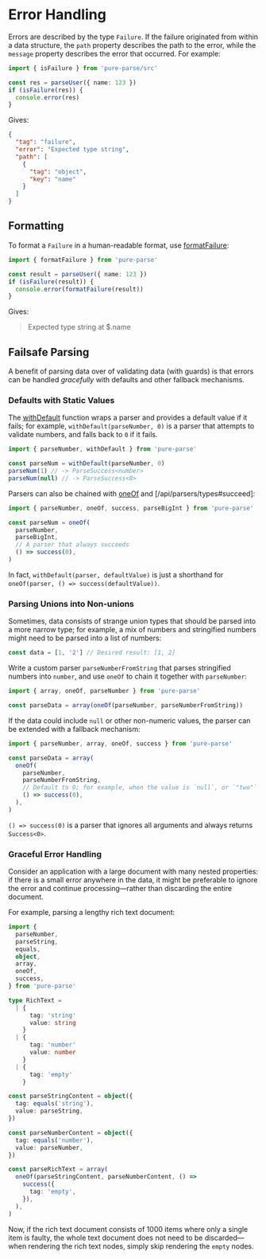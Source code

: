 # Error Handling

Errors are described by the type `Failure`. If the failure originated from within a data structure, the `path` property describes the path to the error, while the `message` property describes the error that occurred. For example:

```ts
import { isFailure } from 'pure-parse/src'

const res = parseUser({ name: 123 })
if (isFailure(res)) {
  console.error(res)
}
```

Gives:

```json
{
  "tag": "failure",
  "error": "Expected type string",
  "path": [
    {
      "tag": "object",
      "key": "name"
    }
  ]
}
```

## Formatting

To format a `Failure` in a human-readable format, use [formatFailure](/api/parsers/formatting#formatFailure):

```ts
import { formatFailure } from 'pure-parse'

const result = parseUser({ name: 123 })
if (isFailure(result)) {
  console.error(formatFailure(result))
}
```

Gives:

> Expected type string at $.name

## Failsafe Parsing

A benefit of parsing data over of validating data (with guards) is that errors can be handled _gracefully_ with defaults and other fallback mechanisms.

### Defaults with Static Values

The [withDefault](/api/parsers/withDefault) function wraps a parser and provides a default value if it fails; for example, `withDefault(parseNumber, 0)` is a parser that attempts to validate numbers, and falls back to `0` if it fails.

```ts
import { parseNumber, withDefault } from 'pure-parse'

const parseNum = withDefault(parseNumber, 0)
parseNum(1) // -> ParseSuccess<number>
parseNum(null) // -> ParseSuccess<0>
```

Parsers can also be chained with [oneOf](/api/parsers/oneOf) and [/api/parsers/types#succeed]:

```ts
import { parseNumber, oneOf, success, parseBigInt } from 'pure-parse'

const parseNum = oneOf(
  parseNumber,
  parseBigInt,
  // A parser that always succeeds
  () => success(0),
)
```

In fact, `withDefault(parser, defaultValue)` is just a shorthand for `oneOf(parser, () => success(defaultValue))`.

### Parsing Unions into Non-unions

Sometimes, data consists of strange union types that should be parsed into a more narrow type; for example, a mix of numbers and stringified numbers might need to be parsed into a list of numbers:

```ts
const data = [1, '2'] // Desired result: [1, 2]
```

Write a custom parser `parseNumberFromString` that parses stringified numbers into `number`, and use `oneOf` to chain it together with `parseNumber`:

```ts
import { array, oneOf, parseNumber } from 'pure-parse'

const parseData = array(oneOf(parseNumber, parseNumberFromString))
```

If the data could include `null` or other non-numeric values, the parser can be extended with a fallback mechanism:

```ts
import { parseNumber, array, oneOf, success } from 'pure-parse'

const parseData = array(
  oneOf(
    parseNumber,
    parseNumberFromString,
    // Default to 0; for example, when the value is `null`, or `"two"`
    () => success(0),
  ),
)
```

`() => success(0)` is a parser that ignores all arguments and always returns `Success<0>`.

### Graceful Error Handling

Consider an application with a large document with many nested properties: if there is a small error anywhere in the data, it might be preferable to ignore the error and continue processing—rather than discarding the entire document.

For example, parsing a lengthy rich text document:

```ts
import {
  parseNumber,
  parseString,
  equals,
  object,
  array,
  oneOf,
  success,
} from 'pure-parse'

type RichText =
  | {
      tag: 'string'
      value: string
    }
  | {
      tag: 'number'
      value: number
    }
  | {
      tag: 'empty'
    }

const parseStringContent = object({
  tag: equals('string'),
  value: parseString,
})

const parseNumberContent = object({
  tag: equals('number'),
  value: parseNumber,
})

const parseRichText = array(
  oneOf(parseStringContent, parseNumberContent, () =>
    success({
      tag: 'empty',
    }),
  ),
)
```

Now, if the rich text document consists of 1000 items where only a single item is faulty, the whole text document does not need to be discarded—when rendering the rich text nodes, simply skip rendering the `empty` nodes.

